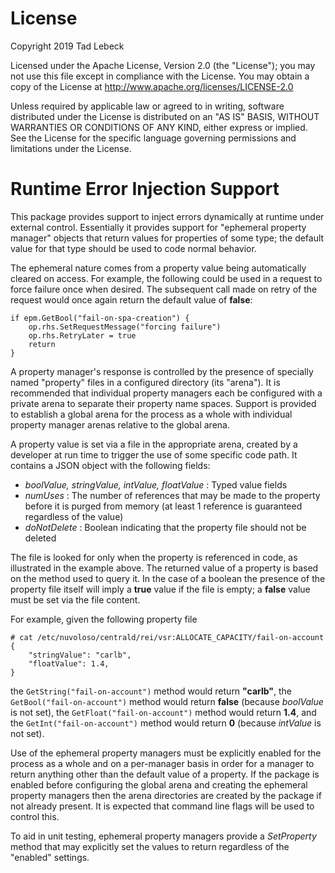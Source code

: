 # License

Copyright 2019 Tad Lebeck

Licensed under the Apache License, Version 2.0 (the "License");
you may not use this file except in compliance with the License.
You may obtain a copy of the License at
    http://www.apache.org/licenses/LICENSE-2.0

Unless required by applicable law or agreed to in writing, software
distributed under the License is distributed on an "AS IS" BASIS,
WITHOUT WARRANTIES OR CONDITIONS OF ANY KIND, either express or implied.
See the License for the specific language governing permissions and
limitations under the License.

# Runtime Error Injection Support

This package provides support to inject errors dynamically at runtime under external control.
Essentially it provides support for "ephemeral property manager" objects that return values for
properties of some type; the default value for that type should be used to code normal behavior.

The ephemeral nature comes from a property value being automatically cleared on access.
For example, the following could be used in a request to force failure once when desired.
The subsequent call made on retry of the request would once again return the default value of **false**:
```
if epm.GetBool("fail-on-spa-creation") {
    op.rhs.SetRequestMessage("forcing failure")
    op.rhs.RetryLater = true
    return
}
```

A property manager's response is controlled by the presence of specially named "property" files in a
configured directory (its "arena").
It is recommended that individual property managers each be configured with a private arena to separate
their property name spaces.
Support is provided to establish a global arena for the process as a whole with individual
property manager arenas relative to the global arena.

A property value is set via a file in the appropriate arena, created by a developer at run time to trigger
the use of some specific code path.
It contains a JSON object with the following fields:
- *boolValue, stringValue, intValue, floatValue* : Typed value fields
- *numUses* : The number of references that may be made to the property before it is purged from memory (at least 1 reference is guaranteed regardless of the value)
- *doNotDelete* : Boolean indicating that the property file should not be deleted

The file is looked for only when the property is referenced in code, as illustrated in the example above.
The returned value of a property is based on the method used to query it. In the case of a boolean the
presence of the property file itself will imply a **true** value if the file is empty; a
**false** value must be set via the file content.

For example, given the following property file
```
# cat /etc/nuvoloso/centrald/rei/vsr:ALLOCATE_CAPACITY/fail-on-account
{
    "stringValue": "carlb",
    "floatValue": 1.4,
}
```
the ```GetString("fail-on-account")``` method would return **"carlb"**,
the ```GetBool("fail-on-account")``` method would return **false** (because *boolValue* is not set),
the ```GetFloat("fail-on-account")``` method would return **1.4**,
and the ```GetInt("fail-on-account")``` method would return **0** (because *intValue* is not set).


Use of the ephemeral property managers must be explicitly enabled for the process as a whole and
on a per-manager basis in order for a manager to return anything other than the default value of a property.
If the package is enabled before configuring the global arena and creating the ephemeral property managers
then the arena directories are created by the package if not already present.
It is expected that command line flags will be used to control this.

To aid in unit testing, ephemeral property managers provide a *SetProperty* method that may explicitly set the
values to return regardless of the "enabled" settings.
